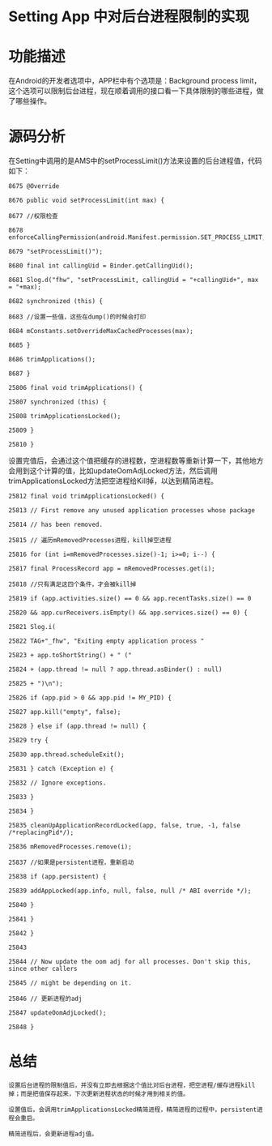 # **Setting App 中对后台进程限制的实现**

# 功能描述

在Android的开发者选项中，APP栏中有个选项是：Background process limit，这个选项可以限制后台进程，现在顺着调用的接口看一下具体限制的哪些进程，做了哪些操作。
# 源码分析

在Setting中调用的是AMS中的setProcessLimit()方法来设置的后台进程值，代码如下：
```
8675 @Override

8676 public void setProcessLimit(int max) {

8677 //权限检查

8678 enforceCallingPermission(android.Manifest.permission.SET_PROCESS_LIMIT,

8679 "setProcessLimit()");

8680 final int callingUid = Binder.getCallingUid();

8681 Slog.d("fhw", "setProcessLimit, callingUid = "+callingUid+", max = "+max);

8682 synchronized (this) {

8683 //设置一些值，这些在dump()的时候会打印

8684 mConstants.setOverrideMaxCachedProcesses(max);

8685 }

8686 trimApplications();

8687 }

25806 final void trimApplications() {

25807 synchronized (this) {

25808 trimApplicationsLocked();

25809 }

25810 }
```

设置完值后，会通过这个值把缓存的进程数，空进程数等重新计算一下，其他地方会用到这个计算的值，比如updateOomAdjLocked方法，然后调用trimApplicationsLocked方法把空进程给Kill掉，以达到精简进程。
```
25812 final void trimApplicationsLocked() {

25813 // First remove any unused application processes whose package

25814 // has been removed.

25815 // 遍历mRemovedProcesses进程，kill掉空进程

25816 for (int i=mRemovedProcesses.size()-1; i>=0; i--) {

25817 final ProcessRecord app = mRemovedProcesses.get(i);

25818 //只有满足这四个条件，才会被kill掉

25819 if (app.activities.size() == 0 && app.recentTasks.size() == 0

25820 && app.curReceivers.isEmpty() && app.services.size() == 0) {

25821 Slog.i(

25822 TAG+"_fhw", "Exiting empty application process "

25823 + app.toShortString() + " ("

25824 + (app.thread != null ? app.thread.asBinder() : null)

25825 + ")\n");

25826 if (app.pid > 0 && app.pid != MY_PID) {

25827 app.kill("empty", false);

25828 } else if (app.thread != null) {

25829 try {

25830 app.thread.scheduleExit();

25831 } catch (Exception e) {

25832 // Ignore exceptions.

25833 }

25834 }

25835 cleanUpApplicationRecordLocked(app, false, true, -1, false /*replacingPid*/);

25836 mRemovedProcesses.remove(i);

25837 //如果是persistent进程，重新启动

25838 if (app.persistent) {

25839 addAppLocked(app.info, null, false, null /* ABI override */);

25840 }

25841 }

25842 }

25843

25844 // Now update the oom adj for all processes. Don't skip this, since other callers

25845 // might be depending on it.

25846 // 更新进程的adj

25847 updateOomAdjLocked();

25848 }
```

# 总结

    设置后台进程的限制值后，并没有立即去根据这个值比对后台进程，把空进程/缓存进程kill掉；而是把值保存起来，下次更新进程状态的时候才用到相关的值。

    设置值后，会调用trimApplicationsLocked精简进程，精简进程的过程中，persistent进程会重启。

    精简进程后，会更新进程adj值。
